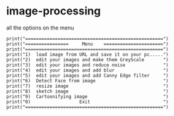 # image-processing

 all the options on the menu 
 
    print("===================================================")
    print("================     Menu    ======================")
    print("===================================================")
    print("1)  load image from URL and save it on your pc.....")
    print("2)  edit your images and make them GreyScale       ")
    print("3)  edit your images and reduce noise              ")
    print("4)  edit your images and add blur                  ")
    print("5)  edit your images and add Canny Edge filter     ")
    print("6)  Detect Face from image                         ")
    print("7)  resize image                                   ")
    print("8)  sketch image                                   ")
    print("9)  Cartoonifying image                            ")
    print("0)                  Exit                           ")
    print("===================================================")

